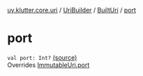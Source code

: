 [uy.klutter.core.uri](../../index.md) / [UriBuilder](../index.md) / [BuiltUri](index.md) / [port](.)


# port
<code>val port: Int?</code> [(source)](https://github.com/kohesive/klutter/blob/master/core-jdk6/src/main/kotlin/uy/klutter/core/uri/UriBuilder.kt#L284)<br/>Overrides [ImmutableUri.port](../../-immutable-uri/port.md)



